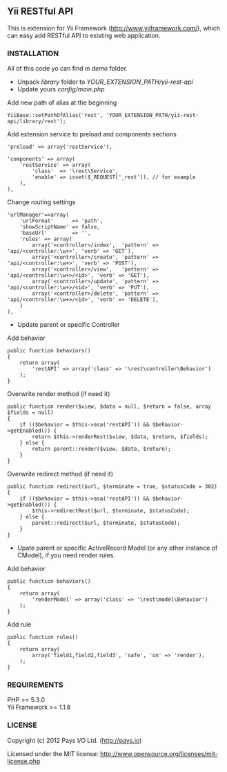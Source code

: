 ## Yii RESTful API

This is extension for Yii Framework (http://www.yiiframework.com/), which can easy add RESTful API to existing web application.

### INSTALLATION

All of this code yo can find in *demo* folder.

- Unpack *library* folder to *YOUR_EXTENSION_PATH/yii-rest-api*
- Update yours *config/main.php*

Add new path of alias at the beginning

    YiiBase::setPathOfAlias('rest', 'YOUR_EXTENSION_PATH/yii-rest-api/library/rest');

Add extension service to preload and components sections

    'preload' => array('restService'),  

    'components' => array(  
        'restService' => array(  
            'class'  => '\rest\Service',  
            'enable' => isset($_REQUEST['_rest']), // for example  
        ),  
    ),

Change routing settings

    'urlManager'=>array(
        'urlFormat'      => 'path',
        'showScriptName' => false,
        'baseUrl'        => '',
        'rules' => array(
            array('<controller>/index',  'pattern' => 'api/<controller:\w+>', 'verb' => 'GET'),
            array('<controller>/create', 'pattern' => 'api/<controller:\w+>', 'verb' => 'POST'),
            array('<controller>/view',   'pattern' => 'api/<controller:\w+>/<id>', 'verb' => 'GET'),
            array('<controller>/update', 'pattern' => 'api/<controller:\w+>/<id>', 'verb' => 'PUT'),
            array('<controller>/delete', 'pattern' => 'api/<controller:\w+>/<id>', 'verb' => 'DELETE'),
        )
    ),

- Update parent or specific Controller

Add behavior

    public function behaviors()
    {
        return array(
            'restAPI' => array('class' => '\rest\controller\Behavior')
        );
    }

Overwrite render method (if need it)

    public function render($view, $data = null, $return = false, array $fields = null)
    {
        if (($behavior = $this->asa('restAPI')) && $behavior->getEnabled()) {
            return $this->renderRest($view, $data, $return, $fields);
        } else {
            return parent::render($view, $data, $return);
        }
    }

Overwrite redirect method (if need it)

    public function redirect($url, $terminate = true, $statusCode = 302)
    {
        if (($behavior = $this->asa('restAPI')) && $behavior->getEnabled()) {
            $this->redirectRest($url, $terminate, $statusCode);
        } else {
            parent::redirect($url, $terminate, $statusCode);
        }
    }

- Upate parent or specific ActiveRecord Model (or any other instance of CModel), if you need render rules.

Add behavior

    public function behaviors()
    {
        return array(
            'renderModel' => array('class' => '\rest\model\Behavior')
        );
    }

Add rule

    public function rules()
    {
        return array(            
            array('field1,field2,field3', 'safe', 'on' => 'render'),
        );
    }

### REQUIREMENTS

PHP >= 5.3.0  
Yii Framework >= 1.1.8

### LICENSE

Copyright (c) 2012 Pays I/O Ltd. (http://pays.io)

Licensed under the MIT license: http://www.opensource.org/licenses/mit-license.php

